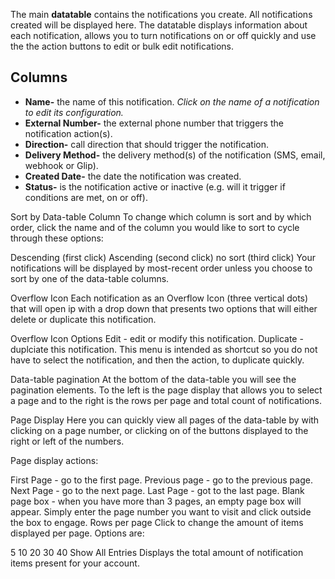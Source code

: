 The main **datatable** contains the notifications you create. All notifications created will be displayed here. The datatable displays information about each notification, allows you to turn  notifications on or off quickly and use the the action buttons to edit or bulk edit notifications.

## Columns
* **Name-** the name of this notification. *Click on the name of a notification to edit its configuration.*
* **External Number-** the external phone number that triggers the notification action(s).
* **Direction-** call direction that should trigger the notification.
* **Delivery Method-** the delivery method(s) of the notification (SMS, email, webhook or Glip).
* **Created Date-** the date the notification was created.
* **Status-** is the notification active or inactive (e.g. will it trigger if conditions are met, on or off).

Sort by Data-table Column
To change which column is sort and by which order, click the name and of the column you would like to sort to cycle through these options:

Descending (first click)
Ascending (second click)
no sort (third click)
Your notifications will be displayed by most-recent order unless you choose to sort by one of the data-table columns.

Overflow Icon
Each notification as an Overflow Icon (three vertical dots) that will open ip with a drop down that presents two options that will either delete or duplicate this notification.

Overflow Icon Options
Edit - edit or modify this notification.
Duplicate - duplciate this notification.
This menu is intended as shortcut so you do not have to select the notification, and then the action, to duplicate quickly.

Data-table pagination
At the bottom of the data-table you will see the pagination elements. To the left is the page display that allows you to select a page and to the right is the rows per page and total count of notifications.

Page Display
Here you can quickly view all pages of the data-table by with clicking on a page number, or clicking on of the buttons displayed to the right or left of the numbers.

Page display actions:

First Page - go to the first page.
Previous page - go to the previous page.
Next Page - go to the next page.
Last Page - got to the last page.
Blank page box - when you have more than 3 pages, an empty page box will appear. Simply enter the page number you want to visit and click outside the box to engage.
Rows per page
Click to change the amount of items displayed per page. Options are:

5
10
20
30
40
Show All
Entries
Displays the total amount of notification items present for your account.